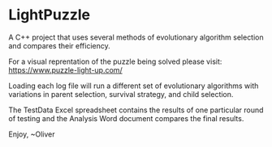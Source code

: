 # LightPuzzle
A C++ project that uses several methods of evolutionary algorithm selection and compares their efficiency.

For a visual reprentation of the puzzle being solved please visit: https://www.puzzle-light-up.com/

Loading each log file will run a different set of evolutionary algorithms with variations in parent selection, survival strategy, and child selection.

The TestData Excel spreadsheet contains the results of one particular round of testing and the Analysis Word document compares the final results.

Enjoy,
~Oliver
